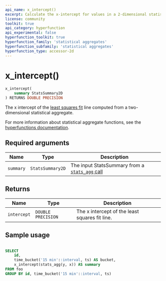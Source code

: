 ```yaml
---
api_name: x_intercept()
excerpt: Calculate the x-intercept for values in a 2-dimensional statistical aggregate
license: community
toolkit: true
api_category: hyperfunction
api_experimental: false
hyperfunction_toolkit: true
hyperfunction_family: 'statistical aggregates'
hyperfunction_subfamily: 'statistical aggregates'
hyperfunction_type: accessor-2d
---
```


# x_intercept() <tag type="toolkit" content="Toolkit" />

```sql
x_intercept(
    summary StatsSummary2D
) RETURNS DOUBLE PRECISION
```

The x intercept of the [least squares fit][least-squares] line computed
from a two-dimensional statistical aggregate.

For more information about statistical aggregate functions, see the
[hyperfunctions documentation][hyperfunctions-stats-agg].

## Required arguments

|Name|Type|Description|
|-|-|-|
|`summary`|`StatsSummary2D`|The input StatsSummary from a [`stats_agg` call][stats-agg]|

## Returns

|Name|Type|Description|
|-|-|-|
|`intercept`|`DOUBLE PRECISION`|The x intercept of the least squares fit line. |

## Sample usage

```sql

SELECT
    id,
    time_bucket('15 min'::interval, ts) AS bucket,
    x_intercept(stats_agg(y, x)) AS summary
FROM foo
GROUP BY id, time_bucket('15 min'::interval, ts)
```


[hyperfunctions-stats-agg]: timescaledb/:currentVersion:/how-to-guides/hyperfunctions/stats-aggs/
[stats-agg]:/hyperfunctions/stats_aggs/stats_agg/
[least-squares]:https://en.wikipedia.org/wiki/Least_squares
